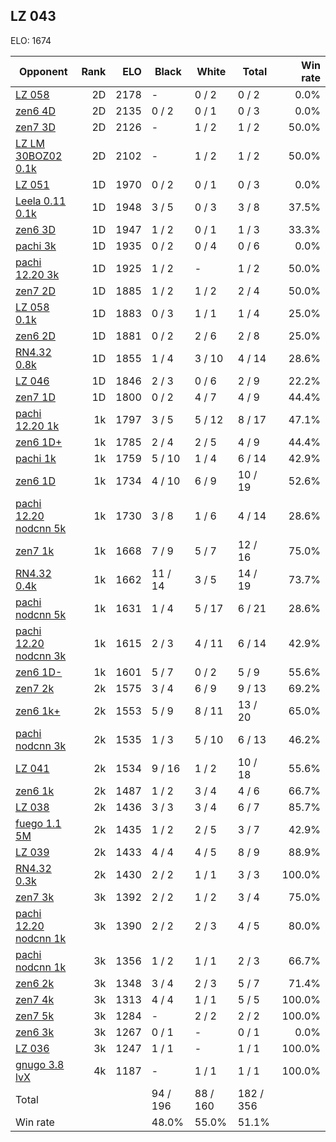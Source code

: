 ## LZ 043 ##

ELO: 1674

Opponent | Rank | ELO | Black | White | Total | Win rate
---------|-----:|----:|-------|-------|-------|-------:
[LZ 058](LZ%20058.md) | 2D | 2178 | - | 0 / 2 | 0 / 2 | 0.0%
[zen6 4D](zen6%204D.md) | 2D | 2135 | 0 / 2 | 0 / 1 | 0 / 3 | 0.0%
[zen7 3D](zen7%203D.md) | 2D | 2126 | - | 1 / 2 | 1 / 2 | 50.0%
[LZ LM 30BOZ02 0.1k](LZ%20LM%2030BOZ02%200.1k.md) | 2D | 2102 | - | 1 / 2 | 1 / 2 | 50.0%
[LZ 051](LZ%20051.md) | 1D | 1970 | 0 / 2 | 0 / 1 | 0 / 3 | 0.0%
[Leela 0.11 0.1k](Leela%200.11%200.1k.md) | 1D | 1948 | 3 / 5 | 0 / 3 | 3 / 8 | 37.5%
[zen6 3D](zen6%203D.md) | 1D | 1947 | 1 / 2 | 0 / 1 | 1 / 3 | 33.3%
[pachi 3k](pachi%203k.md) | 1D | 1935 | 0 / 2 | 0 / 4 | 0 / 6 | 0.0%
[pachi 12.20 3k](pachi%2012.20%203k.md) | 1D | 1925 | 1 / 2 | - | 1 / 2 | 50.0%
[zen7 2D](zen7%202D.md) | 1D | 1885 | 1 / 2 | 1 / 2 | 2 / 4 | 50.0%
[LZ 058 0.1k](LZ%20058%200.1k.md) | 1D | 1883 | 0 / 3 | 1 / 1 | 1 / 4 | 25.0%
[zen6 2D](zen6%202D.md) | 1D | 1881 | 0 / 2 | 2 / 6 | 2 / 8 | 25.0%
[RN4.32 0.8k](RN4.32%200.8k.md) | 1D | 1855 | 1 / 4 | 3 / 10 | 4 / 14 | 28.6%
[LZ 046](LZ%20046.md) | 1D | 1846 | 2 / 3 | 0 / 6 | 2 / 9 | 22.2%
[zen7 1D](zen7%201D.md) | 1D | 1800 | 0 / 2 | 4 / 7 | 4 / 9 | 44.4%
[pachi 12.20 1k](pachi%2012.20%201k.md) | 1k | 1797 | 3 / 5 | 5 / 12 | 8 / 17 | 47.1%
[zen6 1D+](zen6%201D+.md) | 1k | 1785 | 2 / 4 | 2 / 5 | 4 / 9 | 44.4%
[pachi 1k](pachi%201k.md) | 1k | 1759 | 5 / 10 | 1 / 4 | 6 / 14 | 42.9%
[zen6 1D](zen6%201D.md) | 1k | 1734 | 4 / 10 | 6 / 9 | 10 / 19 | 52.6%
[pachi 12.20 nodcnn 5k](pachi%2012.20%20nodcnn%205k.md) | 1k | 1730 | 3 / 8 | 1 / 6 | 4 / 14 | 28.6%
[zen7 1k](zen7%201k.md) | 1k | 1668 | 7 / 9 | 5 / 7 | 12 / 16 | 75.0%
[RN4.32 0.4k](RN4.32%200.4k.md) | 1k | 1662 | 11 / 14 | 3 / 5 | 14 / 19 | 73.7%
[pachi nodcnn 5k](pachi%20nodcnn%205k.md) | 1k | 1631 | 1 / 4 | 5 / 17 | 6 / 21 | 28.6%
[pachi 12.20 nodcnn 3k](pachi%2012.20%20nodcnn%203k.md) | 1k | 1615 | 2 / 3 | 4 / 11 | 6 / 14 | 42.9%
[zen6 1D-](zen6%201D-.md) | 1k | 1601 | 5 / 7 | 0 / 2 | 5 / 9 | 55.6%
[zen7 2k](zen7%202k.md) | 2k | 1575 | 3 / 4 | 6 / 9 | 9 / 13 | 69.2%
[zen6 1k+](zen6%201k+.md) | 2k | 1553 | 5 / 9 | 8 / 11 | 13 / 20 | 65.0%
[pachi nodcnn 3k](pachi%20nodcnn%203k.md) | 2k | 1535 | 1 / 3 | 5 / 10 | 6 / 13 | 46.2%
[LZ 041](LZ%20041.md) | 2k | 1534 | 9 / 16 | 1 / 2 | 10 / 18 | 55.6%
[zen6 1k](zen6%201k.md) | 2k | 1487 | 1 / 2 | 3 / 4 | 4 / 6 | 66.7%
[LZ 038](LZ%20038.md) | 2k | 1436 | 3 / 3 | 3 / 4 | 6 / 7 | 85.7%
[fuego 1.1 5M](fuego%201.1%205M.md) | 2k | 1435 | 1 / 2 | 2 / 5 | 3 / 7 | 42.9%
[LZ 039](LZ%20039.md) | 2k | 1433 | 4 / 4 | 4 / 5 | 8 / 9 | 88.9%
[RN4.32 0.3k](RN4.32%200.3k.md) | 2k | 1430 | 2 / 2 | 1 / 1 | 3 / 3 | 100.0%
[zen7 3k](zen7%203k.md) | 3k | 1392 | 2 / 2 | 1 / 2 | 3 / 4 | 75.0%
[pachi 12.20 nodcnn 1k](pachi%2012.20%20nodcnn%201k.md) | 3k | 1390 | 2 / 2 | 2 / 3 | 4 / 5 | 80.0%
[pachi nodcnn 1k](pachi%20nodcnn%201k.md) | 3k | 1356 | 1 / 2 | 1 / 1 | 2 / 3 | 66.7%
[zen6 2k](zen6%202k.md) | 3k | 1348 | 3 / 4 | 2 / 3 | 5 / 7 | 71.4%
[zen7 4k](zen7%204k.md) | 3k | 1313 | 4 / 4 | 1 / 1 | 5 / 5 | 100.0%
[zen7 5k](zen7%205k.md) | 3k | 1284 | - | 2 / 2 | 2 / 2 | 100.0%
[zen6 3k](zen6%203k.md) | 3k | 1267 | 0 / 1 | - | 0 / 1 | 0.0%
[LZ 036](LZ%20036.md) | 3k | 1247 | 1 / 1 | - | 1 / 1 | 100.0%
[gnugo 3.8 lvX](gnugo%203.8%20lvX.md) | 4k | 1187 | - | 1 / 1 | 1 / 1 | 100.0%
Total | | | 94 / 196 | 88 / 160 | 182 / 356 | 
Win rate| | | 48.0% | 55.0% | 51.1% | 
